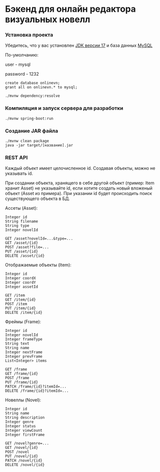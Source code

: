 # Бэкенд для онлайн редактора визуальных новелл

### Установка проекта

Убедитесь, что у вас установлен [JDK версии 17](https://www.oracle.com/java/technologies/downloads/) и база данных [MySQL](https://dev.mysql.com/downloads/installer/)

По-умолчанию:

user - mysql

password - 1232
```
create database onlinevn;
grant all on onlinevn.* to mysql;
```

```
./mvnw dependency:resolve
```

### Компиляция и запуск сервера для разработки

```
./mvnw spring-boot:run
```

### Создание JAR файла

```
./mvnw clean package
java -jar target/[название].jar
```

### REST API
Каждый объект имеет целочисленное id. Создавая объекты, можно не указывать id.

При создании объекта, хранящего в себе другой объект (пример: Item хранит Asset) не указывайте id,
если хотите создать новый вложеный объект (Asset из примера). При указании id будет происходить поиск существующего
объекта в БД.


Ассеты (Asset):
```
Integer id
String filename
String type
Integer novelId
```
```
GET /asset?novelId=...&type=...
GET /asset/{id}
POST /asset?file=...
PUT /asset/{id}
DELETE /asset/{id}
```

Отображаемые объекты (Item):
```
Integer id
Integer coordX
Integer coordY
Integer assetId
```
```
GET /item
GET /item/{id}
POST /item
PUT /item/{id}
DELETE /item/{id}
```
Фреймы (Frame):
```
Integer id
Integer novelId
Integer frameType
String text
String name
Integer nextFrame
Integer prevFrame
List<Integer> items
```
```
GET /frame
GET /frame/{id}
POST /frame
PUT /frame/{id}
PATCH /frame/{id}?itemId=...
DELETE /frame/{id}?itemId=...
```
Новеллы (Novel):
```
Integer id
String name
String description
Integer genre
Integer status
Integer viewCount
Integer firstFrame
```
```
GET /novel?genre=...
GET /novel/{id}
POST /novel
PUT /novel/{id}
PATCH /novel/{id}
DELETE /novel/{id}
```





